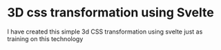 # 3D css transformation using Svelte
I have created this simple 3d CSS transformation using svelte just as training on this technology
